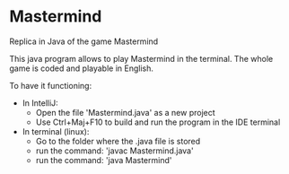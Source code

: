 # Mastermind
Replica in Java of the game Mastermind

This java program allows to play Mastermind in the terminal. The whole game is coded and playable in English.

To have it functioning:
- In IntelliJ:
  - Open the file 'Mastermind.java' as a new project
  - Use Ctrl+Maj+F10 to build and run the program in the IDE terminal
- In terminal (linux):
  - Go to the folder where the .java file is stored
  - run the command: 'javac Mastermind.java'
  - run the command: 'java Mastermind'
